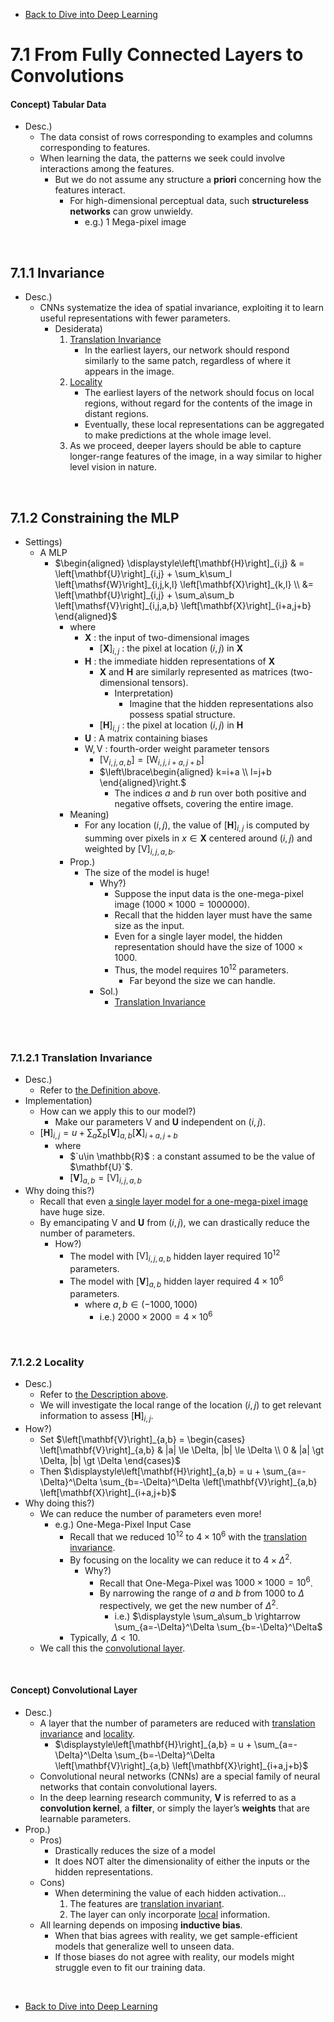 * [Back to Dive into Deep Learning](../../main.md)

# 7.1 From Fully Connected Layers to Convolutions

#### Concept) Tabular Data
- Desc.)
  - The data consist of rows corresponding to examples and columns corresponding to features.
  - When learning the data, the patterns we seek could involve interactions among the features.
    - But we do not assume any structure a **priori** concerning how the features interact.
      - For high-dimensional perceptual data, such **structureless networks** can grow unwieldy.
        - e.g.) 1 Mega-pixel image

<br>

## 7.1.1 Invariance
- Desc.)
  - CNNs systematize the idea of spatial invariance, exploiting it to learn useful representations with fewer parameters.
    - Desiderata)
      1. [Translation Invariance](#7121-translation-invariance)
         - In the earliest layers, our network should respond similarly to the same patch, regardless of where it appears in the image. 
      2. [Locality](#7122-locality)
         - The earliest layers of the network should focus on local regions, without regard for the contents of the image in distant regions. 
         - Eventually, these local representations can be aggregated to make predictions at the whole image level.
      3. As we proceed, deeper layers should be able to capture longer-range features of the image, in a way similar to higher level vision in nature.

<br>

## 7.1.2 Constraining the MLP
- Settings)
  - A MLP
    - $`\begin{aligned}
        \displaystyle\left[\mathbf{H}\right]_{i,j} & = \left[\mathbf{U}\right]_{i,j} + \sum_k\sum_l \left[\mathsf{W}\right]_{i,j,k,l} \left[\mathbf{X}\right]_{k,l} \\
         &= \left[\mathbf{U}\right]_{i,j} + \sum_a\sum_b \left[\mathsf{V}\right]_{i,j,a,b} \left[\mathbf{X}\right]_{i+a,j+b}
      \end{aligned}`$
      - where
        - $\mathbf{X}$ : the input of two-dimensional images
          - $\left[\mathbf{X}\right]_{i,j}$ : the pixel at location $(i,j)$ in $\mathbf{X}$
        - $\mathbf{H}$ : the immediate hidden representations of $\mathbf{X}$
          - $\mathbf{X}$ and $\mathbf{H}$ are similarly represented as matrices (two-dimensional tensors).
            - Interpretation)
              - Imagine that the hidden representations also possess spatial structure.
          - $\left[\mathbf{H}\right]_{i,j}$ : the pixel at location $(i,j)$ in $\mathbf{H}$
        - $\mathbf{U}$ : A matrix containing biases
        - $`\mathsf{W, V}`$ : fourth-order weight parameter tensors
          - $`\left[\mathsf{V}_{i,j,a,b}\right] = \left[\mathsf{W}_{i,j,i+a,j+b}\right]`$ 
          - $`\left\lbrace\begin{aligned}
             k=i+a \\ l=j+b 
          \end{aligned}\right.`$
            - The indices $a$ and $b$ run over both positive and negative offsets, covering the entire image.
      - Meaning)
        - For any location $`(i,j)`$, the value of $`\left[\mathbf{H}\right]_{i,j}`$ is computed by summing over pixels in $`x\in\mathbf{X}`$ centered around $`(i,j)`$ and weighted by $`\left[\mathsf{V}\right]_{i,j,a,b}`$.
      - Prop.)
        - The size of the model is huge!
          - Why?)
            - Suppose the input data is the one-mega-pixel image $(1000 \times 1000 = 1000000)$.
            - Recall that the hidden layer must have the same size as the input.
            - Even for a single layer model, the hidden representation should have the size of $1000 \times 1000$.
            - Thus, the model requires $10^{12}$ parameters.
              - Far beyond the size we can handle.
          - Sol.)
            - [Translation Invariance](#7121-translation-invariance)


<br><br>

### 7.1.2.1 Translation Invariance
- Desc.)
  - Refer to [the Definition above](#711-invariance).
- Implementation)
  - How can we apply this to our model?)
    - Make our parameters $\mathsf{V}$ and $\mathbf{U}$ independent on $(i,j)$.
  - $`\displaystyle \left[\mathbf{H}\right]_{i,j} = u + \sum_a\sum_b \left[\mathbf{V}\right]_{a,b} \left[\mathbf{X}\right]_{i+a,j+b}`$
    - where
      - $`u\in \mathbb{R}$ : a constant assumed to be the value of $\mathbf{U}`$.
      - $`\left[\mathbf{V}\right]_{a,b} = \left[\mathsf{V}\right]_{i,j,a,b}`$
- Why doing this?)
  - Recall that even [a single layer model for a one-mega-pixel image](#712-constraining-the-mlp) have huge size.
  - By emancipating $\mathsf{V}$ and $\mathbf{U}$ from $(i,j)$, we can drastically reduce the number of parameters.
    - How?)
      - The model with $`\left[\mathsf{V}\right]_{i,j,a,b}`$ hidden layer required $10^{12}$ parameters.
      - The model with $`\left[\mathbf{V}\right]_{a,b}`$ hidden layer required $4\times 10^{6}$ parameters.
        - where $a,b \in (-1000,1000)$
          - i.e.) $`2000 \times 2000 = 4\times 10^6`$

<br>

### 7.1.2.2 Locality
- Desc.)
  - Refer to [the Description above](#711-invariance).
  - We will investigate the local range of the location $(i,j)$ to get relevant information to assess $\left[\mathbf{H}\right]_{i,j}$.
- How?)
  - Set $`\left[\mathbf{V}\right]_{a,b} = \begin{cases}
    \left[\mathbf{V}\right]_{a,b} & |a| \le \Delta, |b| \le \Delta \\
    0 & |a| \gt \Delta, |b| \gt \Delta
  \end{cases}`$
  - Then $`\displaystyle\left[\mathbf{H}\right]_{a,b} = u + \sum_{a=-\Delta}^\Delta \sum_{b=-\Delta}^\Delta \left[\mathbf{V}\right]_{a,b} \left[\mathbf{X}\right]_{i+a,j+b}`$
- Why doing this?)
  - We can reduce the number of parameters even more!
    - e.g.) One-Mega-Pixel Input Case
      - Recall that we reduced $10^{12}$ to $4\times 10^{6}$ with the [translation invariance](#7121-translation-invariance).
      - By focusing on the locality we can reduce it to $4 \times \Delta^2$.
        - Why?)
          - Recall that One-Mega-Pixel was $1000 \times 1000 = 10^6$.
          - By narrowing the range of $a$ and $b$ from $1000$ to $\Delta$ respectively, we get the new number of $\Delta^2$.
            - i.e.) $`\displaystyle \sum_a\sum_b \rightarrow \sum_{a=-\Delta}^\Delta \sum_{b=-\Delta}^\Delta`$
      - Typically, $\Delta \lt 10$.
  - We call this the [convolutional layer](#concept-convolutional-layer).

<br>

#### Concept) Convolutional Layer
- Desc.)
  - A layer that the number of parameters are reduced with [translation invariance](#7121-translation-invariance) and [locality](#7122-locality).
    - $`\displaystyle\left[\mathbf{H}\right]_{a,b} = u + \sum_{a=-\Delta}^\Delta \sum_{b=-\Delta}^\Delta \left[\mathbf{V}\right]_{a,b} \left[\mathbf{X}\right]_{i+a,j+b}`$
  - Convolutional neural networks (CNNs) are a special family of neural networks that contain convolutional layers.
  - In the deep learning research community, $\mathbf{V}$ is referred to as a **convolution kernel**, a **filter**, or simply the layer’s **weights** that are learnable parameters.
- Prop.)
  - Pros)
    - Drastically reduces the size of a model
    - It does NOT alter the dimensionality of either the inputs or the hidden representations.
  - Cons)
    - When determining the value of each hidden activation...
      1. The features are [translation invariant](#7121-translation-invariance).
      2. The layer can only incorporate [local](#7122-locality) information.
  - All learning depends on imposing **inductive bias**.
    - When that bias agrees with reality, we get sample-efficient models that generalize well to unseen data.
    - If those biases do not agree with reality, our models might struggle even to fit our training data.



<br>

* [Back to Dive into Deep Learning](../../main.md)